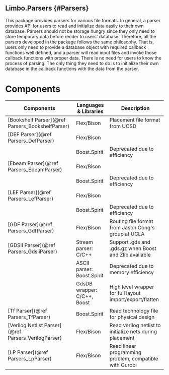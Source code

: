 Limbo.Parsers {#Parsers}
---------

This package provides parsers for various file formats. 
In general, a parser provides API for users to read and initialize data easily to their own database. 
Parsers should not be storage hungry since they only need to store temporary data before render to users' database. 
Therefore, all the parsers developed in the package follows the same philosophy. 
That is, users only need to provide a database object with required callback functions well defined, 
and a parser will read input files and invoke those callback functions with proper data. 
There is no need for users to know the process of parsing. 
The only thing they need to do is to initialize their own database in the callback functions with the data from the parser. 

# Components 
| Components                                              | Languages & Libraries           | Description                                              |
| ------------------------------------------------------- | ------------------------------- | -------------------------------------------------------- |
| [Bookshelf Parser](@ref Parsers_BookshelfParser)        | Flex/Bison                      | Placement file format from UCSD                          |
| [DEF Parser](@ref Parsers_DefParser)                    | Flex/Bison                      |                                                          |
|                                                         | Boost.Spirit                    | Deprecated due to efficiency                             |
| [Ebeam Parser](@ref Parsers_EbeamParser)                | Flex/Bison                      |                                                          |
|                                                         | Boost.Spirit                    | Deprecated due to efficiency                             |
| [LEF Parser](@ref Parsers_LefParser)                    | Flex/Bison                      |                                                          |
|                                                         | Boost.Spirit                    | Deprecated due to efficiency                             |
| [GDF Parser](@ref Parsers_GdfParser)                    | Flex/Bison                      | Routing file format from Jason Cong's group at UCLA      |
| [GDSII Parser](@ref Parsers_GdsiiParser)                | Stream parser: C/C++            | Support .gds and .gds.gz when Boost and Zlib available   |
|                                                         | ASCII parser: Boost.Spirit      | Deprecated due to memory efficiency                      |
|                                                         | GdsDB wrapper: C/C++, Boost     | High level wrapper for full layout import/export/flatten |
| [Tf Parser](@ref Parsers_TfParser)                      | Boost.Spirit                    | Read technology file for physical design                 |
| [Verilog Netlist Parser](@ref Parsers_VerilogParser)    | Flex/Bison                      | Read verilog netlist to initialize nets during placement |
| [LP Parser](@ref Parsers_LpParser)                      | Flex/Bison                      | Read linear programming problem, compatible with Gurobi  |
